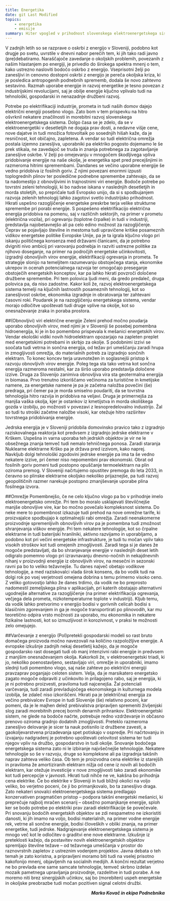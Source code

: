 ```yaml
---
title: Energetika
date: git Last Modified
topics:
    - energetika
    - emisije
summary: Hiter vpogled v prihodnost slovenskega elektroenergetskega sistema
---
```


V zadnjih letih so se razprave o oskrbi z energijo v Sloveniji, podobno kot drugje po svetu, uvrstile v dnevni nabor perečih tem, ki jih tako radi javno (pre)debatiramo. Naraščajoče zavedanje o okoljskih problemih, povezanih z našim hlastanjem po energiji, je privedlo do širokega spektra mnenj o tem, kako ustrezno nasloviti bodočo oskrbo z energijo. Vseprisotni želji po zanesljivi in cenovno dostopni oskrbi z energijo je pereča okoljska kriza, ki je posledica antropogenih podnebnih sprememb, dodala še novo zahtevno sestavino. Razmah uporabe energije in razvoj energetike je tesno povezan z industrijskimi revolucijami, saj je obilje energije ključno vplivalo tudi na tehnološki, gospodarski in nenazadnje družbeni razvoj. 

Potrebe po elektrifikaciji industrije, prometa in tudi naših domov dajejo električni energiji posebno vlogo. Zato bom v tem prispevku na hitro ošvrknil nekatere značilnosti in morebitni razvoj slovenskega elektroenergetskega sistema. Dolgo časa se je zdelo, da se v elektroenergetiki v desetletjih ne dogaja prav dosti, a nedavne višje cene, nove dajatve in tudi množica fotovoltaik po sosednjih hišah kaže, da je resničnost, kot običajno, zapletena. A vendar so tudi električna omrežja postala izjemno zanesljiva, uporabniki pa elektriko pogosto dojemamo le še prek stikala, ne zavedajoč se truda in znanja potrebnega za zagotavljanje zanesljive oskrbe. V želji po omejevanju v mnogočem škodljivega vpliva pridobivanje energije na naše okolje, je energetika spet pred precejšnjimi in razmeroma hitrimi spremembami. 
Dandanes se večino uporabne energije še vedno pridobiva iz fosilnih goriv. Z njimi povezani enormni izpusti toplogrednih plinov ter posledične podnebne spremembe zahtevajo, da se ta nadomestijo z obnovljivimi in trajnostnimi viri energije. Bodoče potrebe po tovrstni zeleni tehnologiji, ki bo nadvse iskana v naslednjih desetletjih in morda stoletjih, so prepričale tudi Evropsko unijo, da si s spodbujanjem razvoja zelenih tehnologij lahko zagotovi svetlo industrijsko prihodnost. Hkrati uspešno razogljičenje energetske preskrbe terja velike strukturne spremembe pri porabi energije. S pospešeno elektrifikacijo električna energija pridobiva na pomenu, saj v različnih sektorjih, na primer v prometu (električna vozila), pri ogrevanju (toplotne črpalke) in tudi v industriji, predstavlja najobetavnejšo ali pa celo edino možnost za razogljičenje. Čeprav se pojavljajo številne in mestoma tudi upravičene kritike posameznih vidikov energetske politike Evropske Unije, pa je ta igrala ključno vlogo pri iskanju političnega konsenza med državami članicami, da je potrebno dvigniti nivo ambicij pri varovanju podnebja in razviti ustrezne politike za njihovo doseganje, na primer na področjih energetske učinkovitosti, izgradnji obnovljivih virov energije, elektrifikaciji ogrevanja in prometa. Te strategije slonijo na temeljitem razumevanju obstoječega stanja, ekonomike ukrepov in ocenah potencialnega razvoja ter omogočajo preseganje obstoječih energetskih konceptov, kar pa lahko hkrati povzroči določene družbene spremembe. Pri tem polovica ljudi meni, da gredo predaleč, druga polovica pa, da niso zadostne. Kakor koli že, razvoj elektroenergetskega sistema temelji na ključnih lastnostih posameznih tehnologij, kot so zanesljivost oskrbe, ekonomika izgradnje in obratovanja ter zahtevani časovni roki. Poudarek je na razogljičenju energetskega sistema, vendar morajo odločitve upoštevati tudi druge vplive na okolje, kot so onesnaževanje zraka in poraba prostora.

##(Obnovljivi) viri električne energije
Zeleni prehod močno poudarja uporabo obnovljivih virov, med njimi je v Sloveniji še posebej pomembna hidroenergija, ki je in bo pomembno prispevala k mešanici energetskih virov. Vendar ekološki vidiki novih hidroelektrarn opozarjajo na zapleten preplet med energetskimi potrebami in skrbjo za okolje. S podobnimi izzivi se soočata tudi vetrna in sončna energija, od težav pri umeščanju zaradi hrupa in zmogljivosti omrežja, do materialnih potreb za izgradnjo sončnih elektrarn. To konec koncev terja uravnotežen in soglasnejši pristop k razvoju obnovljivih virov energije. Poleg tega sta tako vetrna kot sončna energija razmeroma nestalni, kar za širšo uporabo predstavlja določene izzive. Druga za Slovenijo zanimiva obnovljiva vira sta geotermalna energija in biomasa. Prvo trenutno izkoriščamo večinoma za turistične in kmetijske namene, za energetske namene je pa je začetna naložba povečini (še) predraga, pri čemer pa je morda smiselno poudariti, da se tovrstna tehnologija hitro razvija in pridobiva na veljavi. Druga je primernejša za manjša vaška okolja, kjer je ostankov iz kmetijstva in morda okoliškega gozda v izobilju, po možnosti v povezavi z lesnopredelovalno industrijo. Žal so tudi tu stroški začetne naložbe visoki, kar otežuje hitro razširitev tovrstnega pridobivanja energije.

Jedrska energija je v Sloveniji pridobila domovinsko pravico tako z izgradnjo raziskovalnega reaktorja kot predvsem z izgradnjo jedrske elektrarne v Krškem. Uspešna in varna uporaba teh jedrskih objektov je vir ne le obsežnega znanja temveč tudi nemalo tehničnega ponosa. Zaradi staranja Nuklearne elektrarne Krško pa je država pred izzivom, kako naprej. Navkljub dolgi tehnološki zgodovini jedrske energije pa ima ta še vedno nekatere izzive, pri čemer niso nepomembni prav ekonomski. Obrat od fosilnih goriv pomeni tudi postopno opuščanje termoelektrarn na plin oziroma premog. V Sloveniji načrtujemo opustitev  premoga do leta 2033, in čeravno so plinske elektrarne okoljsko nekoliko prijaznejše, pa tudi razvoj geopolitičnih razmer narekuje postopno zmanjševanje uporabe plina fosilnega izvora. 

##Omrežje
Pomembnejšo, če ne celo ključno vlogo pa bo v prihodnje imelo elektroenergetsko omrežje. Pri tem bo moralo usklajevati številčnejše manjše obnovljive vire, kar bo močno povečalo kompleksnost sistema. Do neke mere to pomembnost izkazuje tudi prehod na nove omrežne tarife, ki proizvajalce spodbujajo k optimalnejši rabi omrežja. Zaradi neenakomerne proizvodnje spremenljivih obnovljivih virov pa je pomembna tudi zmožnost shranjevanja viškov energije. Pri tem nekatere tehnologije, kot so črpalne elektrarne in tudi baterijski hranilniki, aktivno razvijamo in uporabljamo, a podobno kot pri večini energetske infrastrukture, je tudi tu močan vpliv tako visokih stroškov kot tudi omejenih zmogljivosti. Zaradi tega si je danes že mogoče predstavljati, da bo shranjevanje energije v naslednjih deset letih odigralo pomemno vlogo pri izravnavanju dnevno-nočnih in nekajdnevnih nihanj v proizvodnji energije iz obnovljivih virov, na mesečni in sezonski ravni pa bo to veliko težavnejše. Tu danes največ obetajo vodikove tehnologije, a med raziskovalci vlada širok konsens, da bo vodik tudi na dolgi rok po vsej verjetnosti omejena dobrina s temu primerno visoko ceno. Z veliko gotovostjo lahko že danes trdimo, da vodik ne bo preprosto nadomestil zemeljskega plina v aplikacijah, pri katerih obstajajo alternativni ugodnejše alternative za razogljičenje (na primer elektrifikacija ogrevanja, večjega dela prometa, nizkotemperaturne toplote v industriji). Kljub temu, da vodik lahko pretvorimo v energijo bodisi v gorivnih celicah bodisi s klasičnim zgorevanjem in ga je mogoče transportirati po plinovodih, kar mu teoretično odpira vrsto možnosti za uporabo, mu ekonomika in nekatere fizikalne lastnosti, kot so izmuzljivost in korozivnost, v praksi te možnosti zelo omejujejo. 

##Varčevanje z energijo
(Pol)pretekli gospodarski modeli so rast bruto domačega proizvoda močno navezovali na količino razpoložljive energije. A evropske izkušnje zadnjih nekaj desetletij kažejo, da je mogoče gospodarsko rast dosegati tudi ob manj intenzivni rabi energije in predvsem z manjšim onesnaževanjem okolja. Kakorkoli že, v elektroenergetski triadi, ki jo, nekoliko poenostavljeno, sestavljajo viri, omrežje in uporabniki, imamo slednji tudi pomembno vlogo, saj naše zahteve po električni energiji pravzaprav poganjajo celoten sistem. Velja, da je marsikatero energetsko zagato mogoče odpraviti z učinkovito in prilagojeno rabo, saj je energija, ki je ni potrebno proizvesti, praviloma tudi najcenejša. Žal potenciali varčevanja, tudi zaradi prevladujočega ekonomskega in kulturnega modela izobilja, še zdaleč niso izkoriščeni. Hkrati pa je (električna) energija za večino prebivalcev Evrope in tudi Slovenije (še) relativno poceni, kar pomeni, da je le majhen delež prebivalstva pripravljen spremeniti življenjski slog zaradi morebitnih precej bornih denarnih prihrankov. 
Elektroenergetski sistem, ne glede na bodoče načrte, potrebuje redno vzdrževanje in občasno prenovo oziroma gradnjo dodatnih zmogljivosti. Preteklo razmeroma zanesljivo delovanje je sicer ta nauk potisnilo iz družbene zavesti, a gaokoljevarstvena prizadevanja spet potiskajo v ospredje. Pri načrtovanju in izvajanju nadgradenj je potrebno upoštevati celovitost sistema ter tudi njegov vpliv na družbo, gospodarstvo in tudi okolje. Snovanje bodočega energetskega sistema zato ni le izbiranje najvšečnejše tehnologije. Nekatere tehnologije so še v razvoju, druge so kompleksne ali pa izgradnja takšnih naprav zahteva veliko časa. Ob tem je proizvodna cena elektrike iz starejših in praviloma že amortiziranih elektrarn nižja od cene iz novih ali bodočih elektrarn, kar otežuje investicije v nove zmogljivosti tako zaradi ekonomike kot tudi percepcije v javnosti. Hkrati tudi nihče ne ve, kakšna bo prihodnja cena elektrike. Če bo elektrike v Sloveniji in tudi bližnji okolici na voljo veliko, bo verjetno poceni, če ji bo primanjkovalo, bo ta zanesljivo draga. Zato nekateri snovalci elektroenergetskega sistema predlagajo konzervativen pragmatičen pristop – podpora takšni energetski mešanici, ki preprečuje najbolj mračen scenarij – obsežno pomanjkanje energije, sploh ker se bodo potrebe po elektriki prav zaradi elektrifikacije še povečevale. Pri snovanju bodočih energetskih objektov se zdi nespametno ne izkoristiti danosti, ki jih imamo na voljo, bodisi materialnih, na primer vodne energije rek, vetrne ali sončne energije, bodisi človeških v obliki znanja, na primer energetike, tudi jedrske.
Nadgrajevanje elektroenergetskega sistema je mnogo več kot le odločitev o graditvi ene nove elektrarne. Izkušnje iz preteklosti kažejo, da postavitev novih elektroenergetskih objektov spremljajo številne težave – od težavnega umeščanja v prostor do raznovrstnih zapletov z ustreznim vodenjem projektov.  Javna debata o teh temah je zato koristna, a pripravljeni moramo biti tudi na vselej prisotno kakofonijo mnenj, objavljenih na socialnih medijih. A končni rezultat verjetno ne bo prevlada ene same samcate tehnologije, temveč skrbno izdelan mozaik pametnega upravljanja proizvodnje, razdelitve in tudi porabe. A ne moremo niti brez sinergijskih učinkov, saj bo (morebiten) uspeh energetske in okoljske preobrazbe tudi močan pozitiven signal celotni družbi. 

<div style="text-align: right; font-weight: bold; font-style: italic;">
  Marko Kovač in ekipa Podnebnika
</div>
